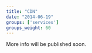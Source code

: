 ```yaml
---
title: "CDN"
date: "2014-06-19"
groups: ['services']
groups_weight: 60
---
```


More info will be published soon.